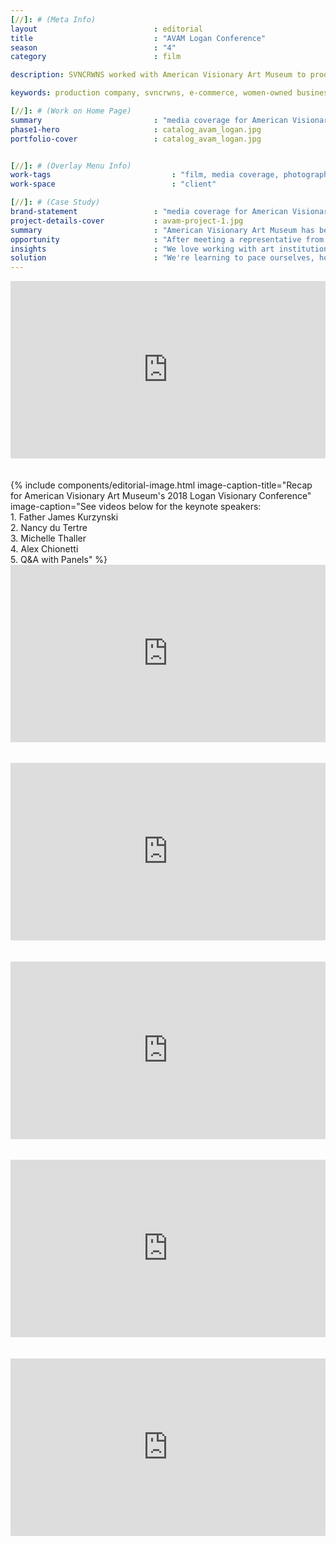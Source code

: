 ```yaml
---
[//]: # (Meta Info)
layout                          : editorial
title 					        : "AVAM Logan Conference"
season				            : "4"
category 						: film

description: SVNCRWNS worked with American Visionary Art Museum to produce media coverage for its annual Logan Visionary Conference.

keywords: production company, svncrwns, e-commerce, women-owned businesses, creative team, consulting, business operations, launch my brand, manage my brand, photography, videography, special projects

[//]: # (Work on Home Page)
summary                         : "media coverage for American Visionary Art Museum 2018 Visionary Conference"
phase1-hero                     : catalog_avam_logan.jpg
portfolio-cover					: catalog_avam_logan.jpg


[//]: # (Overlay Menu Info)
work-tags 							: "film, media coverage, photography"
work-space 							: "client"

[//]: # (Case Study)
brand-statement 				: "media coverage for American Visionary Art Museum 2018 Visionary Conference"
project-details-cover 			: avam-project-1.jpg
summary							: "American Visionary Art Museum has been a pillar in Baltimore, Maryland for over 20+ years. The museum's donors sponsor the Logan Visionary Conference every year inviting speakers to come and share insight on a particular theme that impacts art and community. This year's conference focused on the Two Worlds of Heaven: Science and Religion."
opportunity                     : "After meeting a representative from AVAM, we brainstormed ways that we could impact the museum and its upcoming annual conference. We reviewed all digital assets from the previous conference and were tasked with completing media coverage."
insights 						: "We love working with art institutions. We love providing impact on a large scale for big audiences to digest and enjoy. Although we were tasked with media coverage, we did an assessment of the museum's website presence and platform, communication channels and presence in the community. We were able to identify several opportunities to continue building our relationship with AVAM as well as some key opportunities to enhance the foundation that they've built and established in their 20+ years of existence."
solution 						: "We're learning to pace ourselves, honestly. Although we presented some really exciting approaches to leveraging what the museum has already established - our work captured photo and video media coverage for the Logan Conference. One thing we learned from this experience was to continue pushing the needle forward, continue sharing ideas, and continue to move fearlessly with our clients and helping them grow their platforms and presence. The truth is we knew the scope of our work going into this partnership, but we are so driven by our abilities to add value in the art + cultural spaces, that we're willing to keep pitching ideas, even if they are outside of the scope, the budget or the client's ability to see what we see. We love what we do!"
---
```

<div style="padding:56.25% 0 0 0;position:relative;"><iframe src="https://player.vimeo.com/video/265172091?portrait=0" style="position:absolute;top:0;left:0;width:100%;height:100%;" frameborder="0" webkitallowfullscreen mozallowfullscreen allowfullscreen></iframe></div><script src="https://player.vimeo.com/api/player.js"></script>
<br/><br/>
{% include components/editorial-image.html image-caption-title="Recap for American Visionary Art Museum's 2018 Logan Visionary Conference" image-caption="See videos below for the keynote speakers:<br/>1. Father James Kurzynski<br/>2. Nancy du Tertre<br/>3. Michelle Thaller<br/>4. Alex Chionetti<br/>5. Q&A with Panels" %}

<div class="frow justify-start">
	<div class="avam-videos" style="position: relative; padding-bottom: 56.25%;">
	<iframe style="position: absolute; top: 0; left: 0; width: 100%; height: 100%;"  src="https://www.youtube.com/embed/5B4A0s2SmQY" frameborder="0" allow="accelerometer; autoplay; encrypted-media; gyroscope; picture-in-picture" allowfullscreen></iframe></div>
	<br/><br/>
	<div class="avam-videos" style="position: relative; padding-bottom: 56.25%;">
		<iframe style="position: absolute; top: 0; left: 0; width: 100%; height: 100%;" src="https://www.youtube.com/embed/O4JaylCYS3I" frameborder="0" allow="accelerometer; autoplay; encrypted-media; gyroscope; picture-in-picture" allowfullscreen></iframe>
	</div>
	<br/><br/>
	<div class="avam-videos" style="position: relative; padding-bottom: 56.25%;">
	<iframe style="position: absolute; top: 0; left: 0; width: 100%; height: 100%;" src="https://www.youtube.com/embed/_ORQmCIGJoY" frameborder="0" allow="accelerometer; autoplay; encrypted-media; gyroscope; picture-in-picture" allowfullscreen></iframe></div>
	<br/><br/>
	<div class="avam-videos" style="position: relative; padding-bottom: 56.25%;">
	<iframe style="position: absolute; top: 0; left: 0; width: 100%; height: 100%;" src="https://www.youtube.com/embed/gwAg78MmeI0" frameborder="0" allow="accelerometer; autoplay; encrypted-media; gyroscope; picture-in-picture" allowfullscreen></iframe></div>
	<br/><br/>
	<div class="avam-videos" style="position: relative; padding-bottom: 56.25%;">
	<iframe style="position: absolute; top: 0; left: 0; width: 100%; height: 100%;" src="https://www.youtube.com/embed/TbZVlzNkBsE" frameborder="0" allow="accelerometer; autoplay; encrypted-media; gyroscope; picture-in-picture" allowfullscreen></iframe></div>
</div>




